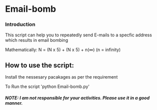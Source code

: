 # Email-bomb

### Introduction
  This script can help you to repeatedly send E-mails to a specfic address which results in email bombing
  
  Mathematically:
        N = (N x 5) + (N x 5) + n(∞)
          (n = infinity)
          
## How to use the script:
  Install the nessesary pacakages as per the requirement
  
 To Run the script
  'python Email-bomb.py'
  
##### NOTE: I am not responsible for your activities. Please use it in a good manner. 

        

